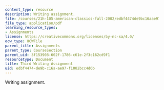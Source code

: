 ```yaml
---
content_type: resource
description: Writing assignment.
file: /courses/21h-105-american-classics-fall-2002/edbf4474de9bc16aae97f1002bcc4d6b_am_classics_thianment_10_02.pdf
file_type: application/pdf
learning_resource_types:
- Assignments
license: https://creativecommons.org/licenses/by-nc-sa/4.0/
ocw_type: OCWFile
parent_title: Assignments
parent_type: CourseSection
parent_uid: 3f153908-602f-1786-c61e-2f3c162cd9f1
resourcetype: Document
title: Third Writing Assignment
uid: edbf4474-de9b-c16a-ae97-f1002bcc4d6b
---
```

Writing assignment.